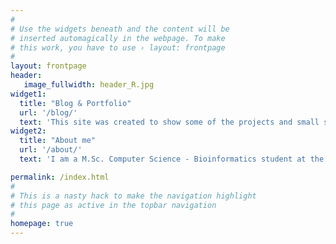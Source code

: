 ```yaml
---
#
# Use the widgets beneath and the content will be
# inserted automagically in the webpage. To make
# this work, you have to use › layout: frontpage
#
layout: frontpage
header:
   image_fullwidth: header_R.jpg
widget1:
  title: "Blog & Portfolio"
  url: '/blog/'
  text: 'This site was created to show some of the projects and small scripts I am working on and to keep myself on track by trying to analyse different kinds of datasets. This site will also double as my portfolio in the <a href="https://github.com/MvdSman/HCI/tree/gh-pages/projects/">Project</a> section. More content will follow soon!'
widget2:
  title: "About me"
  url: '/about/'
  text: 'I am a M.Sc. Computer Science - Bioinformatics student at the University of Leiden and the Technical University of Delft in the Netherlands. My B.Sc. was Biology, so most of my initial experience with programming and visualisation was done in my spare time out of interest. Throughout my education, I became aware that bioinformatics was the way to go for me, as I became more and more motivated to visualise and analyse everything that we found during our experiments in the lab and the field.'

permalink: /index.html
#
# This is a nasty hack to make the navigation highlight
# this page as active in the topbar navigation
#
homepage: true
---
```


